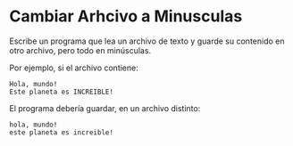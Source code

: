 # Cambiar Arhcivo a Minusculas
Escribe un programa que lea un archivo de texto y guarde su contenido en otro archivo, pero todo en minúsculas.

Por ejemplo, si el archivo contiene:
```
Hola, mundo!
Este planeta es INCREIBLE!
```

El programa debería guardar, en un archivo distinto:
```
hola, mundo!
este planeta es increible!
```
